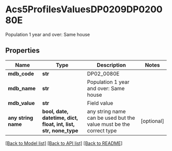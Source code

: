 # Acs5ProfilesValuesDP0209DP020080E

Population 1 year and over: Same house

## Properties
Name | Type | Description | Notes
------------ | ------------- | ------------- | -------------
**mdb_code** | **str** | DP02_0080E | 
**mdb_name** | **str** | Population 1 year and over: Same house | 
**mdb_value** | **str** | Field value | 
**any string name** | **bool, date, datetime, dict, float, int, list, str, none_type** | any string name can be used but the value must be the correct type | [optional]

[[Back to Model list]](../README.md#documentation-for-models) [[Back to API list]](../README.md#documentation-for-api-endpoints) [[Back to README]](../README.md)



